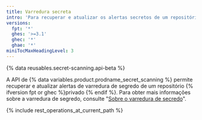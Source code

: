 ```yaml
---
title: Varredura secreta
intro: 'Para recuperar e atualizar os alertas secretos de um repositório privado, você pode usar a API de digitalização secreta.'
versions:
  fpt: '*'
  ghes: '>=3.1'
  ghec: '*'
  ghae: '*'
miniTocMaxHeadingLevel: 3
---
```


{% data reusables.secret-scanning.api-beta %}

A API de {% data variables.product.prodname_secret_scanning %} permite recuperar e atualizar alertas de varredura de segredo de um repositório {% ifversion fpt or ghec %}privado {% endif %}. Para obter mais informações sobre a varredura de segredo, consulte "[Sobre o varredura de secredo](/code-security/secret-security/about-secret-scanning)".

{% include rest_operations_at_current_path %}
